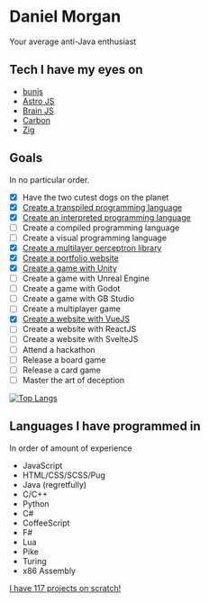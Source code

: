 # Daniel Morgan
Your average anti-Java enthusiast

## Tech I have my eyes on
- [bunjs](https://bun.sh/)
- [Astro JS](https://astro.build/)
- [Brain JS](https://brain.js.org/#/)
- [Carbon](https://github.com/carbon-language/carbon-lang)
- [Zig](https://ziglang.org/learn/)

## Goals
In no particular order.
- [x] Have the two cutest dogs on the planet
- [x] [Create a transpiled programming language](https://github.com/Dmrgn/fcpl)
- [x] [Create an interpreted programming language](https://github.com/Dmrgn/brainparser)
- [ ] Create a compiled programming language
- [ ] Create a visual programming language
- [x] [Create a multilayer perceptron library](https://github.com/Dmrgn/perceptron-library)
- [x] [Create a portfolio website](https://github.com/Dmrgn/portfolio)
- [x] [Create a game with Unity](https://rocketraider.netlify.app)
- [ ] Create a game with Unreal Engine
- [ ] Create a game with Godot
- [ ] Create a game with GB Studio
- [ ] Create a multiplayer game
- [x] [Create a website with VueJS](https://github.com/Dmrgn/portfolio)
- [ ] Create a website with ReactJS
- [ ] Create a website with SvelteJS
- [ ] Attend a hackathon
- [ ] Release a board game
- [ ] Release a card game
- [ ] Master the art of deception

[![Top Langs](https://github-readme-stats.vercel.app/api/top-langs/?username=dmrgn&hide=css&layout=compact&theme=synthwave)](https://github.com/anuraghazra/github-readme-stats)

## Languages I have programmed in
In order of amount of experience
- JavaScript
- HTML/CSS/SCSS/Pug
- Java (regretfully)
- C/C++
- Python
- C#
- CoffeeScript
- F#
- Lua
- Pike
- Turing
- x86 Assembly

[I have 117 projects on scratch!](https://scratch.mit.edu/users/destroyer161drm/)

